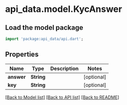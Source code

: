 # api_data.model.KycAnswer

## Load the model package
```dart
import 'package:api_data/api.dart';
```

## Properties
Name | Type | Description | Notes
------------ | ------------- | ------------- | -------------
**answer** | **String** |  | [optional] 
**key** | **String** |  | [optional] 

[[Back to Model list]](../README.md#documentation-for-models) [[Back to API list]](../README.md#documentation-for-api-endpoints) [[Back to README]](../README.md)


